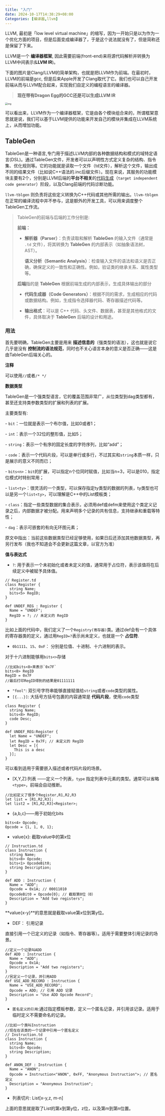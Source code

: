 ```yaml
---
title: "入门"
date: 2024-10-17T14:38:29+08:00
Categories: [编译器,llvm]
---
```


LLVM, 最初是「low level virtual machine」的缩写，因为一开始只是以为作为一个优化方面的项目，但是后面变成编译器了，于是这个说法就没有了，但是简称还是保留了下来。

LLVM是一个 **编译器框架**, 因此需要前端(front-end)来将源代码解析并转换为LLVM中间表示(**LLVM IR**)。

下面的图片是Clang/LLVM的简单架构，也就是把LLVM作为前端。在最初时，LLVM的前端是gcc, 但是后来Apple开发了Clang取代了它。我们也可以自己开发前端从而与LLVM配合起来，实现我们自定义的编程语言的编译器。

> **现在带有Dragon Egg的GCC还是可以生成LLVM IR**

<img src="https://pic3.zhimg.com/80/v2-e93d22914f2939017db6c6ff463cc2d8_1440w.webp" alt="img" style="zoom:50%;" />

可以看出来，LLVM作为一个编译器框架，它是由各个模块组合来的，所谓框架意思就是说，我们可以基于LLVM提供的功能来开发自己的模块并集成在LLVM系统上，从而增加功能。



## TableGen

TableGen是一种语言,专门用于描述LLVM内部的各种数据结构和模式的域特定语言(DSL)。通过TableGen文件，开发者可以以声明性方式定义复杂的结构、指令集、优化规则等。它的功能就是读取一个文件（td文件），解析这个文件，输出成不同的结果文件（比如说C++语法的.inc后缀文件）。现在来说，其服务的功能模块主要有2个，分别是LLVM后端的**平台不相关**的[代码生成](https://zhida.zhihu.com/search?content_id=119524076&content_type=Article&match_order=1&q=代码生成&zhida_source=entity)（`target independent code generator`）阶段，以及Clang前端的代码诊断功能。



`llvm-tblgen` 则负责将这些定义转换为C++代码或其他所需的输出。`llvm-tblgen`在正常的编译流程中并不参与，这是额外的开发工具，可以用来调度整个TableGen工作流。

> TableGen的前端与后端的工作分别是:
>
> **前端：** 
>
> + **解析器（Parser）**：负责读取和解析 **TableGen** 的输入文件（通常是 `.td` 文件），将其转换为 **TableGen** 的内部表示（如抽象语法树，AST）。
>
>   **语义分析（Semantic Analysis）**：检查输入文件的语法和语义是否正确，确保定义的一致性和正确性。例如，验证类的继承关系、属性类型等。
>
> **后端**指的是 **TableGen** 根据前端生成的内部表示，生成具体输出的部分
>
> + **代码生成器（Code Generators）**：根据不同的需求，生成相应的代码或数据结构。例如，生成指令选择器代码、寄存器描述代码等。
>
> + **输出格式**：可以是 C++ 代码、头文件、数据表，甚至是其他格式的文件，具体取决于 **TableGen** 后端的设计和用途。

### 用法

首先要明确，TableGen主要是用来 **描述信息的**（强类型的语法），这也就是说它几乎是没有 **控制流的语法规范**，同时也不关心语言本身的意义是否正确——这是由TableGen后端关心的。

**注释**

可以使用`//`或者`/* */`

**数据类型**

TableGen是一个强类型语言，它的覆盖范围非常广，从位类型到dag类型都有，甚至还支持类参数类型的扩展和列表的扩展。

主要类型有:

\- `bit`：一位就是表示一个布尔值，比如0或者1；

\- `int`：表示一个32位的整形值，比如5；

\- `string`：表示一个有序的固定长度的字符序列，比如“add”；

\- `code`：表示一个代码片段，可以是单行或多行，不过其实和`string`本质一样，只是展示的意义不同而已；

\- `bits<n>`：`bit`的扩展，可以指定n个位同时赋值，比如当n=3，可以是010，指定位模式时特别常用；

\- `list<ty>`：很灵活的一个类型，可以保存指定ty类型的数据的列表，ty类型也可以是另一个`list<ty>`，可以理解是C++中的List模板类；

\- `class`：指定一些类型数据的集合表示，必须用def或defm来使用这个类定义记录之后，内部数据才被分配。用来声明多个记录的共有信息，支持继承和重载等特性；

\- `dag`：表示可嵌套的有向无环图元素；

原文中指出：当前这些数据类型已经足够使用，如果日后还添加其他数据类型，再另行发布（我也不知道会不会更新这篇文章，以官方为准）

**值与表达式**

- `?`: 用于表示一个未初始化或者未定义的值，通常用于占位符，表示该值将在后续定义中被赋予具体值。

```
// Register.td
class Register {
  string Name;
  bits<5> RegID;
}

def UNDEF_REG : Register {
  Name = "UNDEF";
  RegID = ?; // 未定义的 RegID
}
```

比如上面的代码中，我们定义了一个`Registry(寄存器)`类。通过def会有一个具体的寄存器类的定义，通过用`RegID=?`表示尚未定义，也就是一个 **占位符**.

+ `0b1111`、`15`、`0xF`： 分别是位值、十进制、十六进制的表示。

对于十六进制能够用`bits<>`存储

```
//比如bits<8>来表示`0x7F`
bits<8> RegID
RegID = 0x7F
//最后打印RegID得到的结果是01111111
```



+ `"fool"`: 双引号字符串能够直接赋值给`string`或者`code`类型的属性。
+ `[{...}]`: 大括号方括号包裹的内容通常是 **代码片段**，使用`code`类型

```
class Register {
  string Name;
  bits<8> RegID;
  code Desc;
}

def UNDEF_REG:Register {
  let Name = "UNDEF";
  let RegID = 0x7F; // 未定义的 RegID
  let Desc = [{
    This is a desc
  }];
}
```

可以看到适用于需要嵌入描述或者代码片段的场景。

+ [X,Y,Z]<type>:列表 ——定义一个列表，`type` 指定列表中元素的类型。通常可以省略 `<type>`，前端会自动推断。

```
//比如定义了很多个Register,R1,R2,R3
let list = [R1,R2,R3];
let list2 = [R1,R2,R3]<Register>;
```

+ {a,b,c}——用于初始化bits<n>

```
bits<4> Opcode;
Opcode = {1, 1, 0, 1};
```

+ value{x}: 截取value中的第x位

```
// Instruction.td
class Instruction {
  string Name;
  bits<8> Opcode;
  bits<1> OpcodeBit0;
  string Description;
}

def ADD : Instruction {
  Name = "ADD";
  Opcode = 0x1A; // 00011010
  OpcodeBit0 = Opcode{0}; // 截取第0位（0）
  Description = "Add two registers";
}
```

**value{x-y}**的意思就是截取value第x位到第y位。

+ DEF： 引用记录

直接引用一个已定义的记录（如指令、寄存器等）。适用于需要整体引用记录的场景。

```
//定义一个记录叫ADD
def ADD : Instruction {
  Name = "ADD";
  Opcode = 0x1A;
  Description = "Add two registers";
}
//另定义一个记录，并引用ADD
def USE_ADD_RECORD : Instruction {
  Name = "USE_ADD_RECORD";
  Opcode = ADD; // 引用 ADD 记录
  Description = "Use ADD Opcode Record";
}
```

+ `匿名定义的引用`:通过指定模板参数，定义一个匿名记录，并引用该记录。适用于临时定义不需要命名的记录。

```
//比如一个类叫Instruction
//现在在该类的一个记录中引用一个匿名定义
// Instruction.td
class Instruction {
  string Name;
  bits<8> Opcode;
  string Description;
}

def ANON_DEF : Instruction {
  Name = "ANON";
  Opcode = Instruction<"ANON", 0xFF, "Anonymous Instruction">; // 匿名定义
  Description = "Anonymous Instruction";
}
```

+ 列表切片: List[x-y,z, m-n]

上面的意思就是取了List的第x到第y位，z位，以及第m到第n位置。

